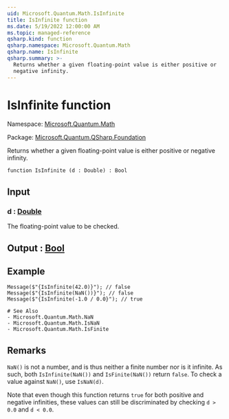 ```yaml
---
uid: Microsoft.Quantum.Math.IsInfinite
title: IsInfinite function
ms.date: 5/19/2022 12:00:00 AM
ms.topic: managed-reference
qsharp.kind: function
qsharp.namespace: Microsoft.Quantum.Math
qsharp.name: IsInfinite
qsharp.summary: >-
  Returns whether a given floating-point value is either positive or
  negative infinity.
---
```


# IsInfinite function

Namespace: [Microsoft.Quantum.Math](xref:Microsoft.Quantum.Math)

Package: [Microsoft.Quantum.QSharp.Foundation](https://nuget.org/packages/Microsoft.Quantum.QSharp.Foundation)


Returns whether a given floating-point value is either positive ornegative infinity.

```qsharp
function IsInfinite (d : Double) : Bool
```


## Input

### d : [Double](xref:microsoft.quantum.qsharp.valueliterals#double-literals)

The floating-point value to be checked.



## Output : [Bool](xref:microsoft.quantum.qsharp.valueliterals#bool-literals)



## Example

```qsharpMessage($"{IsInfinite(42.0)}"); // falseMessage($"{IsInfinite(NaN())}"); // falseMessage($"{IsInfinite(-1.0 / 0.0}"); // true# See Also- Microsoft.Quantum.Math.NaN- Microsoft.Quantum.Math.IsNaN- Microsoft.Quantum.Math.IsFinite```

## Remarks

`NaN()` is not a number, and is thus neither a finite number noris it infinite. As such, both `IsInfinite(NaN())` and `IsFinite(NaN())`return `false`. To check a value against `NaN()`, use `IsNaN(d)`.Note that even though this function returns `true` for bothpositive and negative infinities, these values can still bediscriminated by checking `d > 0.0` and `d < 0.0`.